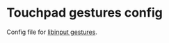 # Touchpad gestures config

Config file for [libinput gestures](https://github.com/bulletmark/libinput-gestures).

